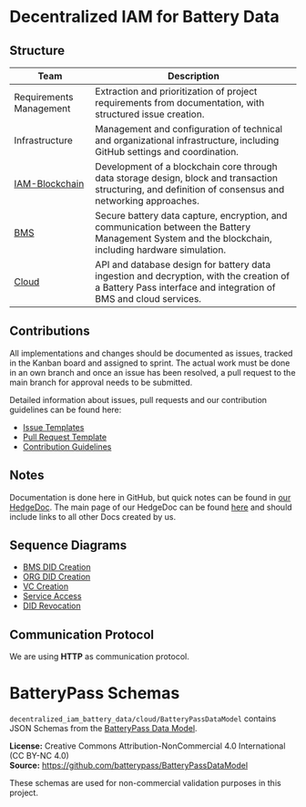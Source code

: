 # Decentralized IAM for Battery Data

## Structure

| Team                                   | Description |
|----------------------------------------| - |
| Requirements Management                | Extraction and prioritization of project requirements from documentation, with structured issue creation.  |
| Infrastructure                         | Management and configuration of technical and organizational infrastructure, including GitHub settings and coordination. |
| [IAM-Blockchain](blockchain/README.md) | Development of a blockchain core through data storage design, block and transaction structuring, and definition of consensus and networking approaches. |
| [BMS](bms/README.md)                   | Secure battery data capture, encryption, and communication between the Battery Management System and the blockchain, including hardware simulation. |
| [Cloud](cloud/README.md)               | API and database design for battery data ingestion and decryption, with the creation of a Battery Pass interface and integration of BMS and cloud services. |

## Contributions
All implementations and changes should be documented as issues, tracked in the Kanban board and assigned to sprint. 
The actual work must be done in an own branch and once an issue has been resolved, a pull request to the main branch for approval needs to be submitted. 

Detailed information about issues, pull requests and our contribution guidelines can be found here:
- [Issue Templates](https://github.com/THI-CSI/decentralized_iam_battery_data/tree/main/.github/ISSUE_TEMPLATE)
- [Pull Request Template](https://github.com/THI-CSI/decentralized_iam_battery_data/blob/main/.github/PULL_REQUEST_TEMPLATE.md)
- [Contribution Guidelines](https://github.com/THI-CSI/decentralized_iam_battery_data/blob/main/CONTRIBUTING.md) 

## Notes
Documentation is done here in GitHub, but quick notes can be found in [our HedgeDoc](https://md.s0ck.de/Project2025). The main page of our HedgeDoc can be found [here](https://md.s0ck.de/Project2025) and should include links to all other Docs created by us.

## Sequence Diagrams

- [BMS DID Creation](organizational/assets/bms_did_creation.svg)
- [ORG DID Creation](organizational/assets/org_did_creation.svg)
- [VC Creation](organizational/assets/vc_creation.svg)
- [Service Access](organizational/assets/service_access.svg)
- [DID Revocation](organizational/assets/did_revocation.svg)

## Communication Protocol

We are using **HTTP** as communication protocol.


# BatteryPass Schemas

`decentralized_iam_battery_data/cloud/BatteryPassDataModel` contains JSON Schemas from the [BatteryPass Data Model](https://github.com/batterypass/BatteryPassDataModel).

**License:** Creative Commons Attribution-NonCommercial 4.0 International (CC BY-NC 4.0)  
**Source:** https://github.com/batterypass/BatteryPassDataModel

These schemas are used for non-commercial validation purposes in this project.


